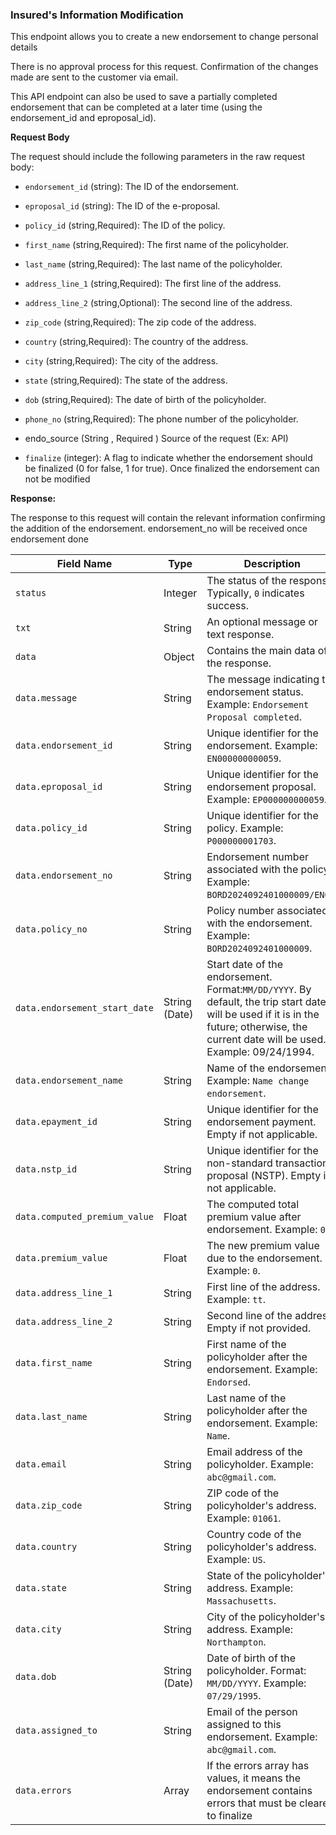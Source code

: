 ### Insured's Information Modification

This endpoint allows you to create a new endorsement to change personal details

There is no approval process for this request. Confirmation of the changes made are sent to the customer via email.

This API endpoint can also be used to save a partially completed endorsement that can be completed at a later time (using the endorsement_id and eproposal_id).

**Request Body**

The request should include the following parameters in the raw request body:

- `endorsement_id` (string): The ID of the endorsement.
    
- `eproposal_id` (string): The ID of the e-proposal.
    
- `policy_id` (string,Required): The ID of the policy.
    
- `first_name` (string,Required): The first name of the policyholder.
    
- `last_name` (string,Required): The last name of the policyholder.
    
- `address_line_1` (string,Required): The first line of the address.
    
- `address_line_2` (string,Optional): The second line of the address.
    
- `zip_code` (string,Required): The zip code of the address.
    
- `country` (string,Required): The country of the address.
    
- `city` (string,Required): The city of the address.
    
- `state` (string,Required): The state of the address.
    
- `dob` (string,Required): The date of birth of the policyholder.
    
- `phone_no` (string,Required): The phone number of the policyholder.
    
- endo_source (String , Required ) Source of the request (Ex: API)
    
- `finalize` (integer): A flag to indicate whether the endorsement should be finalized (0 for false, 1 for true). Once finalized the endorsement can not be modified
    

**Response:**

The response to this request will contain the relevant information confirming the addition of the endorsement. endorsement_no will be received once endorsement done

| **Field Name** | **Type** | **Description** |
| --- | --- | --- |
| `status` | Integer | The status of the response. Typically, `0` indicates success. |
| `txt` | String | An optional message or text response. |
| `data` | Object | Contains the main data of the response. |
| `data.message` | String | The message indicating the endorsement status. Example: `Endorsement Proposal completed`. |
| `data.endorsement_id` | String | Unique identifier for the endorsement. Example: `EN000000000059`. |
| `data.eproposal_id` | String | Unique identifier for the endorsement proposal. Example: `EP000000000059`. |
| `data.policy_id` | String | Unique identifier for the policy. Example: `P000000001703`. |
| `data.endorsement_no` | String | Endorsement number associated with the policy. Example: `BORD2024092401000009/EN01`. |
| `data.policy_no` | String | Policy number associated with the endorsement. Example: `BORD2024092401000009`. |
| `data.endorsement_start_date` | String (Date) | Start date of the endorsement. Format:`MM/DD/YYYY`. By default, the trip start date will be used if it is in the future; otherwise, the current date will be used.  <br>Example: 09/24/1994. |
| `data.endorsement_name` | String | Name of the endorsement. Example: `Name change endorsement`. |
| `data.epayment_id` | String | Unique identifier for the endorsement payment. Empty if not applicable. |
| `data.nstp_id` | String | Unique identifier for the non-standard transaction proposal (NSTP). Empty if not applicable. |
| `data.computed_premium_value` | Float | The computed total premium value after endorsement. Example: `0`. |
| `data.premium_value` | Float | The new premium value due to the endorsement. Example: `0`. |
| `data.address_line_1` | String | First line of the address. Example: `tt`. |
| `data.address_line_2` | String | Second line of the address. Empty if not provided. |
| `data.first_name` | String | First name of the policyholder after the endorsement. Example: `Endorsed`. |
| `data.last_name` | String | Last name of the policyholder after the endorsement. Example: `Name`. |
| `data.email` | String | Email address of the policyholder. Example: `abc@gmail.com`. |
| `data.zip_code` | String | ZIP code of the policyholder's address. Example: `01061`. |
| `data.country` | String | Country code of the policyholder's address. Example: `US`. |
| `data.state` | String | State of the policyholder's address. Example: `Massachusetts`. |
| `data.city` | String | City of the policyholder's address. Example: `Northampton`. |
| `data.dob` | String (Date) | Date of birth of the policyholder. Format: `MM/DD/YYYY`. Example: `07/29/1995`. |
| `data.assigned_to` | String | Email of the person assigned to this endorsement. Example: `abc@gmail.com`. |
| `data.errors` | Array | If the errors array has values, it means the endorsement contains errors that must be cleared to finalize |